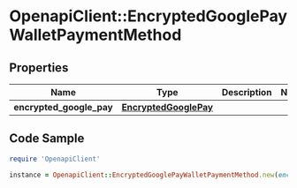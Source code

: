 # OpenapiClient::EncryptedGooglePayWalletPaymentMethod

## Properties

Name | Type | Description | Notes
------------ | ------------- | ------------- | -------------
**encrypted_google_pay** | [**EncryptedGooglePay**](EncryptedGooglePay.md) |  | 

## Code Sample

```ruby
require 'OpenapiClient'

instance = OpenapiClient::EncryptedGooglePayWalletPaymentMethod.new(encrypted_google_pay: null)
```


